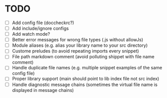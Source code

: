 # TODO

- [ ] Add config file (doccheckrc?)
- [ ] Add include/ignore configs
- [ ] Add watch mode?
- [ ] Better error messages for wrong file types (.js without allowJs)
- [ ] Module aliases (e.g. alias your library name to your src directory)
- [ ] Custome preludes (to avoid repeating imports every snippet)
- [ ] File path markdown comment (avoid polluting shippet with file name comment)
- [ ] Handle duplicate file names (e.g. multiple snippet examples of the same config file)
- [ ] Proper library support (main should point to lib index file not src index)
- [ ] Handle diagnostic message chains (sometimes the virtual file name is displayed in message chains)

